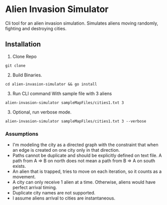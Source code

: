# Alien Invasion Simulator

Cli tool for an alien invasion simulation. Simulates aliens moving randomly, fighting
and destroying cities.

## Installation

1. Clone Repo

```
git clone
```

2. Build Binaries.

```
cd alien-invasion-simulator && go install
```


3. Run CLI command With sample file with 3 aliens

```
alien-invasion-simulator sampleMapFiles/cities1.txt 3 
```


3. Optional, run verbose mode.

```
alien-invasion-simulator sampleMapFiles/cities1.txt 3 --verbose
```

### Assumptions

* I'm modeling the city as a directed graph with the constraint that
  when an edge is created on one city only in that direction. 
* Paths cannot be duplicate and should be explicitly defined
  on text file. A path from A => B on north does not mean a path from B => A on
  south exists.
* An alien that is trapped, tries to move on each iteration, so it counts as a movement.
* A city can only receive 1 alien at a time. Otherwise, aliens would have perfect arrival timing.
* Duplicate city names are not supported.
* I assume aliens arrival to cities are instantaneous.